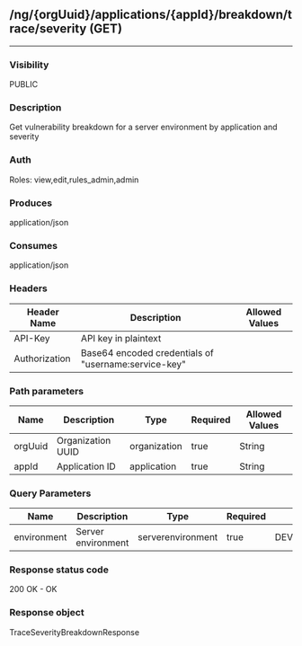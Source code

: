 ## /ng/{orgUuid}/applications/{appId}/breakdown/trace/severity (GET)
---
### Visibility
PUBLIC
### Description
Get vulnerability breakdown for a server environment by application and severity
### Auth
Roles: view,edit,rules_admin,admin
### Produces
application/json
### Consumes
application/json
### Headers
| Header Name | Description | Allowed Values |
| ----------- | ----------- | ----------- |
| API-Key | API key in plaintext |  |
| Authorization | Base64 encoded credentials of &quot;username:service-key&quot; |  |
### Path parameters
| Name | Description | Type | Required | Allowed Values |
| ----------- | ----------- | ----------- | ----------- | ----------- |
| orgUuid | Organization UUID | organization | true | String |
| appId | Application ID | application | true | String |
### Query Parameters
| Name | Description | Type | Required | Allowed Values |
| ----------- | ----------- | ----------- | ----------- | ----------- |
| environment | Server environment | serverenvironment | true | DEVELOPMENT,QA,PRODUCTION |
### Response status code
200 OK - OK
### Response object
TraceSeverityBreakdownResponse
